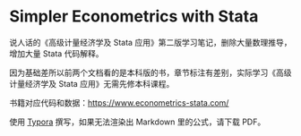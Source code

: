 # Simpler Econometrics with Stata

说人话的《高级计量经济学及 Stata 应用》第二版学习笔记，删除大量数理推导，增加大量 Stata 代码解释。

因为基础差所以前两个文档看的是本科版的书，章节标注有差别，实际学习《高级计量经济学及 Stata 应用》无需先修本科课程。

书籍对应代码和数据：https://www.econometrics-stata.com/

使用 [Typora](https://typora.io/) 撰写，如果无法渲染出 Markdown 里的公式，请下载 PDF。
